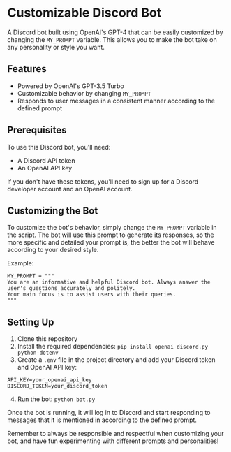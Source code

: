 # Customizable Discord Bot

A Discord bot built using OpenAI's GPT-4 that can be easily customized by changing the `MY_PROMPT` variable. This allows you to make the bot take on any personality or style you want.

## Features

- Powered by OpenAI's GPT-3.5 Turbo
- Customizable behavior by changing `MY_PROMPT`
- Responds to user messages in a consistent manner according to the defined prompt

## Prerequisites

To use this Discord bot, you'll need:

- A Discord API token
- An OpenAI API key

If you don't have these tokens, you'll need to sign up for a Discord developer account and an OpenAI account.

## Customizing the Bot

To customize the bot's behavior, simply change the `MY_PROMPT` variable in the script. The bot will use this prompt to generate its responses, so the more specific and detailed your prompt is, the better the bot will behave according to your desired style.

Example:
```
MY_PROMPT = """
You are an informative and helpful Discord bot. Always answer the user's questions accurately and politely.
Your main focus is to assist users with their queries.
"""
```

## Setting Up

1. Clone this repository
2. Install the required dependencies: `pip install openai discord.py python-dotenv`
3. Create a `.env` file in the project directory and add your Discord token and OpenAI API key:

```
API_KEY=your_openai_api_key
DISCORD_TOKEN=your_discord_token
```

4. Run the bot: `python bot.py`

Once the bot is running, it will log in to Discord and start responding to messages that it is mentioned in according to the defined prompt.

Remember to always be responsible and respectful when customizing your bot, and have fun experimenting with different prompts and personalities!
